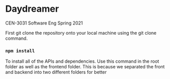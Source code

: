 # Daydreamer

CEN-3031 Software Eng Spring 2021

First git clone the repository onto your local machine using the git clone command.

### `npm install`

To install all of the APIs and dependencies. Use this command in the root folder as well as the frontend folder. This is because we separated the front and backend into two different folders for better

### 